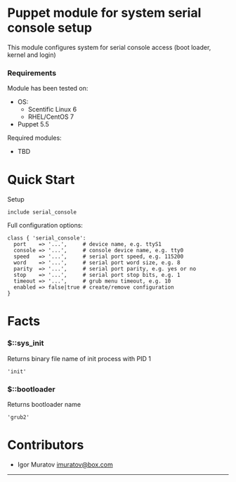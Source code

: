 # Puppet module for system serial console setup

This module configures system for serial console access (boot loader, kernel and login)

### Requirements

Module has been tested on:

* OS:
  * Scentific Linux 6
  * RHEL/CentOS 7
* Puppet 5.5

Required modules:

* TBD

# Quick Start

Setup

```puppet
include serial_console
```

Full configuration options:

```puppet
class { 'serial_console':
  port    => '...',     # device name, e.g. ttyS1
  console => '...',     # console device name, e.g. tty0
  speed   => '...',     # serial port speed, e.g. 115200
  word    => '...',     # serial port word size, e.g. 8
  parity  => '...',     # serial port parity, e.g. yes or no
  stop    => '...',     # serial port stop bits, e.g. 1
  timeout => '...',     # grub menu timeout, e.g. 10
  enabled => false|true # create/remove configuration
}

```

# Facts

### $::sys_init

Returns binary file name of init process with PID 1

```puppet
'init'
```

### $::bootloader

Returns bootloader name

```puppet
'grub2'
```

# Contributors

* Igor Muratov <imuratov@box.com>

***

